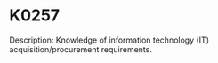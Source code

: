 # K0257
Description: Knowledge of information technology (IT) acquisition/procurement requirements.
